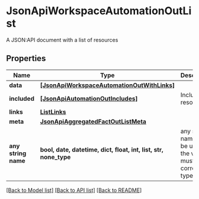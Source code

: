 # JsonApiWorkspaceAutomationOutList

A JSON:API document with a list of resources

## Properties
Name | Type | Description | Notes
------------ | ------------- | ------------- | -------------
**data** | [**[JsonApiWorkspaceAutomationOutWithLinks]**](JsonApiWorkspaceAutomationOutWithLinks.md) |  | 
**included** | [**[JsonApiAutomationOutIncludes]**](JsonApiAutomationOutIncludes.md) | Included resources | [optional] 
**links** | [**ListLinks**](ListLinks.md) |  | [optional] 
**meta** | [**JsonApiAggregatedFactOutListMeta**](JsonApiAggregatedFactOutListMeta.md) |  | [optional] 
**any string name** | **bool, date, datetime, dict, float, int, list, str, none_type** | any string name can be used but the value must be the correct type | [optional]

[[Back to Model list]](../README.md#documentation-for-models) [[Back to API list]](../README.md#documentation-for-api-endpoints) [[Back to README]](../README.md)


